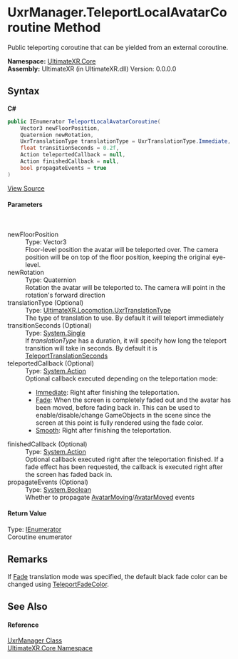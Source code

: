 # UxrManager.TeleportLocalAvatarCoroutine Method 
 

Public teleporting coroutine that can be yielded from an external coroutine.

**Namespace:**&nbsp;<a href="N_UltimateXR_Core">UltimateXR.Core</a><br />**Assembly:**&nbsp;UltimateXR (in UltimateXR.dll) Version: 0.0.0.0

## Syntax

**C#**<br />
``` C#
public IEnumerator TeleportLocalAvatarCoroutine(
	Vector3 newFloorPosition,
	Quaternion newRotation,
	UxrTranslationType translationType = UxrTranslationType.Immediate,
	float transitionSeconds = 0.2f,
	Action teleportedCallback = null,
	Action finishedCallback = null,
	bool propagateEvents = true
)
```

<a href="UltimateXR/Scripts/Core/UxrManager.cs" rel="noopener noreferrer" title="View the source code">View Source</a><br />

#### Parameters
&nbsp;<dl><dt>newFloorPosition</dt><dd>Type: Vector3<br />Floor-level position the avatar will be teleported over. The camera position will be on top of the floor position, keeping the original eye-level.</dd><dt>newRotation</dt><dd>Type: Quaternion<br />Rotation the avatar will be teleported to. The camera will point in the rotation's forward direction</dd><dt>translationType (Optional)</dt><dd>Type: <a href="T_UltimateXR_Locomotion_UxrTranslationType">UltimateXR.Locomotion.UxrTranslationType</a><br />The type of translation to use. By default it will teleport immediately</dd><dt>transitionSeconds (Optional)</dt><dd>Type: <a href="https://docs.microsoft.com/dotnet/api/system.single" target="_blank" rel="noopener noreferrer">System.Single</a><br />If *translationType* has a duration, it will specify how long the teleport transition will take in seconds. By default it is <a href="F_UltimateXR_Core_UxrConstants_TeleportTranslationSeconds">TeleportTranslationSeconds</a></dd><dt>teleportedCallback (Optional)</dt><dd>Type: <a href="https://docs.microsoft.com/dotnet/api/system.action" target="_blank" rel="noopener noreferrer">System.Action</a><br />Optional callback executed depending on the teleportation mode:
&nbsp;<ul><li><a href="T_UltimateXR_Locomotion_UxrTranslationType">Immediate</a>: Right after finishing the teleportation.</li><li><a href="T_UltimateXR_Locomotion_UxrTranslationType">Fade</a>: When the screen is completely faded out and the avatar has been moved, before fading back in. This can be used to enable/disable/change GameObjects in the scene since the screen at this point is fully rendered using the fade color.</li><li><a href="T_UltimateXR_Locomotion_UxrTranslationType">Smooth</a>: Right after finishing the teleportation.</li></ul></dd><dt>finishedCallback (Optional)</dt><dd>Type: <a href="https://docs.microsoft.com/dotnet/api/system.action" target="_blank" rel="noopener noreferrer">System.Action</a><br />Optional callback executed right after the teleportation finished. If a fade effect has been requested, the callback is executed right after the screen has faded back in.</dd><dt>propagateEvents (Optional)</dt><dd>Type: <a href="https://docs.microsoft.com/dotnet/api/system.boolean" target="_blank" rel="noopener noreferrer">System.Boolean</a><br />Whether to propagate <a href="E_UltimateXR_Core_UxrManager_AvatarMoving">AvatarMoving</a>/<a href="E_UltimateXR_Core_UxrManager_AvatarMoved">AvatarMoved</a> events</dd></dl>

#### Return Value
Type: <a href="https://docs.microsoft.com/dotnet/api/system.collections.ienumerator" target="_blank" rel="noopener noreferrer">IEnumerator</a><br />Coroutine enumerator

## Remarks
If <a href="T_UltimateXR_Locomotion_UxrTranslationType">Fade</a> translation mode was specified, the default black fade color can be changed using <a href="P_UltimateXR_Core_UxrManager_TeleportFadeColor">TeleportFadeColor</a>.

## See Also


#### Reference
<a href="T_UltimateXR_Core_UxrManager">UxrManager Class</a><br /><a href="N_UltimateXR_Core">UltimateXR.Core Namespace</a><br />